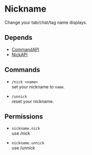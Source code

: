 # Nickname
Change your tab/chat/tag name displays.

## Depends
* [CommandAPI](https://www.spigotmc.org/resources/api-commandapi-1-13-1-19-2.62353/)
* [NickAPI](https://www.spigotmc.org/resources/nickapi-advanced-nickapi-1-8-1-19.26013/)

## Commands

* `/nick <name>`  
set your nickname to `name`.

* `/unnick`  
reset your nickname.

## Permissions

* `nickname.nick`  
use /nick

* `nickname.unnick`  
use /unnick
